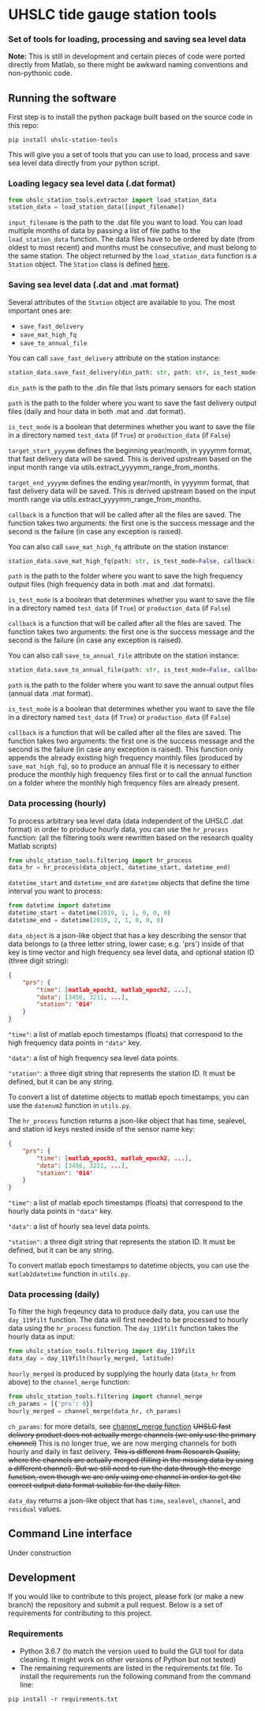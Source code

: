 # UHSLC tide gauge station tools
### Set of tools for loading, processing and saving sea level data

**Note:** This is still in development and certain pieces of code were ported directly from Matlab, 
so there might be awkward naming conventions and non-pythonic code.

## Running the software
First step is to install the python package built based on the source code in this repo:

```
pip install uhslc-station-tools
```

This will give you a set of tools that you can use to load, process and save sea level data directly from your python script.

### Loading legacy sea level data (.dat format)
```python
from uhslc_station_tools.extractor import load_station_data
station_data = load_station_data([input_filename])
```


`input_filename` is the path to the .dat file you want to load. You can load multiple months of data by passing a list of file paths to the `load_station_data` function.
The data files have to be ordered by date (from oldest to most recent) and months must be consecutive, and must belong to the same station. The object returned by the `load_station_data` function is a `Station` object. The `Station` class is defined [here](https://github.com/uhsealevelcenter/station_tools/blob/master/uhslc_station_tools/sensor.py). 

### Saving sea level data (.dat and .mat format)
Several attributes of the `Station` object are available to you. The most important ones are:
* `save_fast_delivery`
* `save_mat_high_fq`
* `save_to_annual_file`

You can call `save_fast_delivery` attribute on the station instance:
```python
station_data.save_fast_delivery(din_path: str, path: str, is_test_mode=False, target_start_yyyymm: int = None, target_end_yyyymm: int = None, callback: Callable = None)
```

`din_path` is the path to the .din file that lists primary sensors for each station

`path` is the path to the folder where you want to save the fast delivery output files (daily and hour data in both .mat and .dat format). 

`is_test_mode` is a boolean that determines whether you want to save the file in a directory named `test_data` (if `True`) or `production_data` (if `False`)

`target_start_yyyymm` defines the beginning year/month, in yyyymm format, that fast delivery data will be saved. This is derived upstream based on the input month range via utils.extract_yyyymm_range_from_months.

`target_end_yyyymm` defines the ending year/month, in yyyymm format, that fast delivery data will be saved. This is derived upstream based on the input month range via utils.extract_yyyymm_range_from_months.

`callback` is a function that will be called after all the files are saved. The function takes two arguments: the first one is the success message and the second is the failure (in case any exception is raised).

You can also call `save_mat_high_fq` attribute on the station instance:
```python
station_data.save_mat_high_fq(path: str, is_test_mode=False, callback: Callable = None)
```

`path` is the path to the folder where you want to save the high frequency output files (high frequency data in both .mat and .dat formats). 

`is_test_mode` is a boolean that determines whether you want to save the file in a directory named `test_data` (if `True`) or `production_data` (if `False`)

`callback` is a function that will be called after all the files are saved. The function takes two arguments: the first one is the success message and the second is the failure (in case any exception is raised).


You can also call `save_to_annual_file` attribute on the station instance:
```python
station_data.save_to_annual_file(path: str, is_test_mode=False, callback: Callable = None)
```
`path` is the path to the folder where you want to save the annual output files (annual data .mat format). 

`is_test_mode` is a boolean that determines whether you want to save the file in a directory named `test_data` (if `True`) or `production_data` (if `False`)

`callback` is a function that will be called after all the files are saved. The function takes two arguments: the first one is the success message and the second is the failure (in case any exception is raised). This function only appends the already existing high frequency monthly files (produced by `save_mat_high_fq`), so to produce an annual file it is necessary to either produce the monthly high
frequency files first or to call the annual function on a folder where the monthly high frequency files are already present.


### Data processing (hourly)

To process arbitrary sea level data (data independent of the UHSLC .dat format) in order to produce hourly data, you can use the `hr_process` function:
(all the filtering tools were rewritten based on the research quality Matlab scripts)
```python
from uhslc_station_tools.filtering import hr_process
data_hr = hr_process(data_object, datetime_start, datetime_end)
```
`datetime_start` and `datetime_end` are `datetime` objects that define the time interval you want to process:
```python
from datetime import datetime
datetime_start = datetime(2019, 1, 1, 0, 0, 0)
datetime_end = datetime(2019, 2, 1, 0, 0, 0)
```
`data_object` is a json-like object that has a key describing the sensor that data belongs to (a three letter string, lower case; e.g. 'prs')
inside of that key is time vector and high frequency sea level data, and optional station ID (three digit string):

```json
{
    "prs": {
        "time": [matlab_epoch1, matlab_epoch2, ...],
        "data": [3456, 3211, ...],
        "station": '014'
    }
}
```

`"time"`: a list of matlab epoch timestamps (floats) that correspond to the high frequency data points in `"data"` key.

`"data"`: a list of high frequency sea level data points.

`"station"`: a three digit string that represents the station ID. It must be defined, but it can be any string.

To convert a list of datetime objects to matlab epoch timestamps, you can use the `datenum2` function in `utils.py`.

The `hr_process` function returns a json-like object that has time, sealevel, and station id keys nested inside of the sensor name key:
```json
{
    "prs": {
        "time": [matlab_epoch1, matlab_epoch2, ...],
        "data": [3456, 3211, ...],
        "station": '014'
    }
}
```

`"time"`: a list of matlab epoch timestamps (floats) that correspond to the hourly data points in `"data"` key.

`"data"`: a list of hourly sea level data points.

`"station"`: a three digit string that represents the station ID. It must be defined, but it can be any string.

To convert matlab epoch timestamps to datetime objects, you can use the `matlab2datetime` function in `utils.py`.

### Data processing (daily)
To filter the high freqeuncy data to produce daily data, you can use the `day_119filt` function. The data will first needed 
to be processed to hourly data using the `hr_process` function. The `day_119filt` function takes the hourly data as input:
```python
from uhslc_station_tools.filtering import day_119filt
data_day = day_119filt(hourly_merged, latitude)
```

`hourly_merged` is produced by supplying the hourly data (`data_hr` from above) to the `channel_merge` function:
```python
from uhslc_station_tools.filtering import channel_merge
ch_params = [{'prs': 0}]
hourly_merged = channel_merge(data_hr, ch_params)
```

`ch_params`: for more details, see [channel_merge function](https://github.com/uhsealevelcenter/station_tools/blob/master/uhslc_station_tools/filtering.py)
~~UHSLC fast delivery product does not actually merge channels (we only use the primary channel)~~ This is no longer true, we are now merging channels for both hourly and daily in fast delivery. ~~This is different from Research Quality, where 
the channels are actually merged (filling in the missing data by using a different channel). But we still need to run the data through the merge function, even though we are only using one channel
in order to get the correct output data format suitable for the daily filter.~~

`data_day` returns a json-like object that has `time`, `sealevel`, `channel`, and `residual` values.


## Command Line interface
Under construction

## Development

If you would like to contribute to this project, please fork (or make a new branch) the repository and submit a pull request.
Below is a set of requirements for contributing to this project.
### Requirements
* Python 3.6.7 (to match the version used to build the GUI tool for data cleaning. It might work on other versions of Python but not tested)
* The remaining requirements are listed in the requirements.txt file. To install the requirements run the following command from the command line:
```
pip install -r requirements.txt
```
